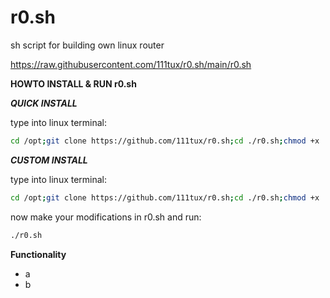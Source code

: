 # r0.sh
sh script for building own linux router

https://raw.githubusercontent.com/111tux/r0.sh/main/r0.sh

**HOWTO INSTALL & RUN r0.sh**

***QUICK INSTALL***

type into linux terminal:
```bash
cd /opt;git clone https://github.com/111tux/r0.sh;cd ./r0.sh;chmod +x ./r0.sh;./r0.sh
```

***CUSTOM INSTALL***

type into linux terminal:
```bash
cd /opt;git clone https://github.com/111tux/r0.sh;cd ./r0.sh;chmod +x ./r0.sh
```
now make your modifications in r0.sh and run:
```bash
./r0.sh
```

**Functionality**
* a
* b
